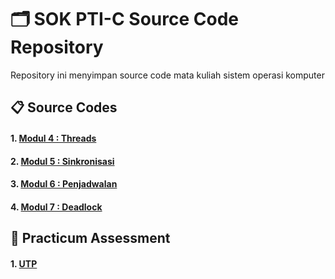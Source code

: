 # 🗂️ SOK PTI-C Source Code Repository

Repository ini menyimpan source code mata kuliah sistem operasi komputer

## 📋 Source Codes
#### 1. [Modul 4 : Threads](./4-Threads/)
#### 2. [Modul 5 : Sinkronisasi](./5-Sinkronisasi/)
#### 3. [Modul 6 : Penjadwalan](./6-Penjadwalan)
#### 4. [Modul 7 : Deadlock](./7-Deadlock/)

## 📝 Practicum Assessment

#### 1. [UTP](./UTP)